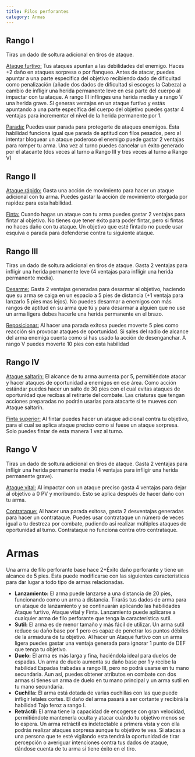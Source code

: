 ```yaml
---
title: Filos perforantes
category: Armas
---
```


## Rango I

Tiras un dado de soltura adicional en tiros de ataque.

<u>Ataque furtivo:</u> Tus ataques apuntan a las debilidades del enemigo. Haces +2 daño en ataques sorpresa o por flanqueo. Antes de atacar, puedes apuntar a una parte especifica del objetivo recibiendo dado de dificultad como penalización (añade dos dados de dificultad si escoges la Cabeza) a cambio de infligir una herida permanente leve en esa parte del cuerpo al impactar con tu ataque. A rango III inflinges una herida media y a rango V una herida grave. Si generas ventajas en un ataque furtivo y estás apuntando a una parte específica del cuerpo del objetivo puedes gastar 4 ventajas para incrementar el nivel de la herida permanente por 1.

<u>Parada:</u> Puedes usar parada para protegerte de ataques enemigos. Esta habilidad funciona igual que parada de aptitud con filos pesados, pero al intentar bloquear un ataque poderoso el enemigo puede gastar 2 ventajas para romper tu arma. Una vez al turno puedes cancelar un éxito generado por el atacante (dos veces al turno a Rango III y tres veces al turno a Rango V)

## Rango II

<u>Ataque rápido:</u> Gasta una acción de movimiento para hacer un ataque adicional con tu arma. Puedes gastar la acción de movimiento otorgada por rapidez para esta habilidad.

<u>Finta:</u> Cuando hagas un ataque con tu arma puedes gastar 2 ventajas para fintar al objetivo. No tienes que tener éxito para poder fintar, pero si fintas no haces daño con tu ataque. Un objetivo que esté fintado no puede usar esquiva o parada para defenderse contra tu siguiente ataque.

## Rango III 

Tiras un dado de soltura adicional en tiros de ataque. Gasta 2 ventajas para infligir una herida permanente leve (4 ventajas para infligir una herida permanente media). 

<u>Desarme:</u> Gasta 2 ventajas generadas para desarmar al objetivo, haciendo que su arma se caiga en un espacio a 5 pies de distancia (+1 ventaja para lanzarlo 5 pies mas lejos). No puedes desarmar a enemigos con más rangos de aptitud en su arma que tú y para desarmar a alguien que no use un arma ligera debes hacerle una herida permanente en el brazo.

<u>Reposicionar:</u> Al hacer una parada exitosa puedes moverte 5 pies como reacción sin provocar ataques de oportunidad. Si sales del radio de alcance del arma enemiga cuenta como si has usado la acción de desenganchar. A rango V puedes moverte 10 pies con esta habilidad

## Rango IV

<u>Ataque saltarín:</u> El alcance de tu arma aumenta por 5, permitiéndote atacar y hacer ataques de oportunidad a enemigos en ese área. Como acción estándar puedes hacer un salto de 30 pies con el cual evitas ataques de oportunidad que recibas al retirarte del combate. Las criaturas que tengan acciones preparadas no podrán usarlas para atacarte si te mueves con Ataque saltarín.

<u>Finta superior:</u> Al fintar puedes hacer un ataque adicional contra tu objetivo, para el cual se aplica ataque preciso como si fuese un ataque sorpresa. Solo puedes fintar de esta manera 1 vez al turno.

## Rango V 

Tiras un dado de soltura adicional en tiros de ataque. Gasta 2 ventajas para infligir una herida permanente media (4 ventajas para infligir una herida permanente grave).

<u>Ataque vital:</u> Al impactar con un ataque preciso gasta 4 ventajas para dejar al objetivo a 0 PV y moribundo. Esto se aplica después de hacer daño con tu arma. 

<u>Contrataque:</u> Al hacer una parada exitosa, gasta 2 desventajas generadas para hacer un contrataque. Puedes usar contrataque un número de veces igual a tu destreza por combate, pudiendo así realizar múltiples ataques de oportunidad al turno. Contrataque no funciona contra otro contrataque.

# Armas

Una arma de filo perforante base hace 2+Éxito daño perforante y tiene un alcance de 5 pies. Esta puede modificarse con las siguientes características para dar lugar a todo tipo de armas relacionadas.

- **Lanzamiento:** El arma puede lanzarse a una distancia de 20 pies, funcionando como un arma a distancia. Tirarás tus dados de arma para un ataque de lanzamiento y se continuarán aplicando las habilidades Ataque furtivo, Ataque vital y Finta. Lanzamiento puede aplicarse a cualquier arma de filo perforante que tenga la característica sutil.
- **Sutil:** El arma es de menor tamaño y más fácil de utilizar. Un arma sutil reduce su daño base por 1 pero es capaz de penetrar los puntos débiles de la armadura de tu objetivo. Al hacer un Ataque furtivo con un arma ligera puedes gastar una ventaja generada para ignorar 1 punto de DEF que tenga tu objetivo. 
- **Duelo:** El arma es más larga y fina, haciéndola ideal para duelos de espadas. Un arma de duelo aumenta su daño base por 1 y recibe la habilidad Espadas trabadas a rango III, pero no podrá usarse en tu mano secundaria. Aun así, puedes obtener atributos en combate con dos armas si tienes un arma de duelo en tu mano principal y un arma sutil en tu mano secundaria.
- **Cuchilla:** El arma está dotada de varias cuchillas con las que puede infligir letales cortes. El daño del arma pasará a ser cortante y recibirá la habilidad Tajo feroz a rango I. 
- **Retráctil:** El arma tiene la capacidad de encogerse con gran velocidad, permitiéndote mantenerla oculta y atacar cuándo tu objetivo menos se lo espera. Un arma retráctil es indetectable a primera vista y con ella podrás realizar ataques sorpresa aunque tu objetivo te vea. Si atacas a una persona que te esté vigilando esta tendrá la oportunidad de tirar percepción o averiguar intenciones contra tus dados de ataque, dándose cuenta de tu arma si tiene éxito en el tiro.

